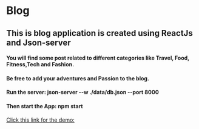 # Blog

## This is blog application is created using ReactJs and Json-server

#### You will find some post related to different categories like Travel, Food, Fitness,Tech and Fashion.

#### Be free to add your adventures and Passion to the blog.

#### Run the server: json-server --w ./data/db.json --port 8000

#### Then start the App: npm start

[Click this link for the demo:]()
